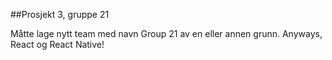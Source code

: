##Prosjekt 3, gruppe 21

Måtte lage nytt team med navn Group 21 av en eller annen grunn. Anyways, React og React Native!